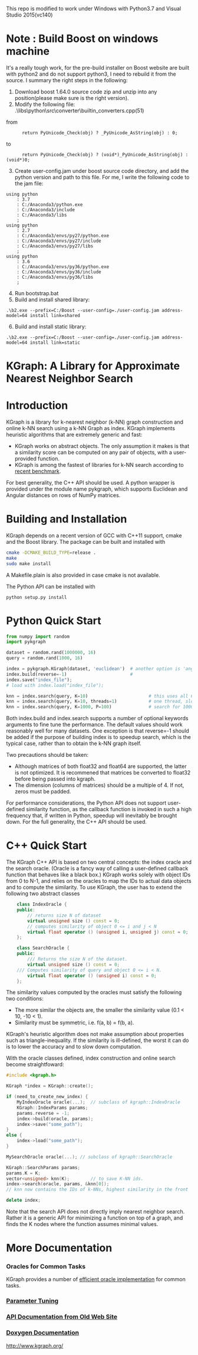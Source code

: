 
This repo is modified to work under Windows with Python3.7 and Visual Studio 2015(vc140)


# Note : Build Boost on windows machine

It's a really tough work, for the pre-build installer on Boost website are built with python2 and do not support python3, I need to rebuild it from the source. I summary the right steps in the following:

1. Download boost 1.64.0 source code zip and unzip into any position(please make sure is the right version).
2. Modify the following file: .\libs\python\src\converter\builtin_converters.cpp(51)

from 
```
      return PyUnicode_Check(obj) ? _PyUnicode_AsString(obj) : 0;
```
to
```
      return PyUnicode_Check(obj) ? (void*)_PyUnicode_AsString(obj) : (void*)0;
```
3. Create user-config.jam under boost source code directory, and add the python version and path to this file. For me, I write the following code to the jam file:
```
using python 
    : 3.7 
    : C:/Anaconda3/python.exe 
    : C:/Anaconda3/include
    : C:/Anaconda3/libs
    ;
using python 
    : 2.7 
    : C:/Anaconda3/envs/py27/python.exe 
    : C:/Anaconda3/envs/py27/include
    : C:/Anaconda3/envs/py27/libs
    ;
using python 
    : 3.6 
    : C:/Anaconda3/envs/py36/python.exe 
    : C:/Anaconda3/envs/py36/include
    : C:/Anaconda3/envs/py36/libs
    ;
```
4. Run bootstrap.bat
5. Build and install shared library:
```
.\b2.exe --prefix=C:/Boost --user-config=./user-config.jam address-model=64 install link=shared 
```
6. Build and install static library:
```
.\b2.exe --prefix=C:/Boost --user-config=./user-config.jam address-model=64 install link=static 
```

KGraph: A Library for Approximate Nearest Neighbor Search
=========================================================

# Introduction

KGraph is a library for k-nearest neighbor (k-NN) graph construction and
online k-NN search using a k-NN Graph as index.  KGraph implements 
heuristic algorithms that are extremely generic and fast:
* KGraph works on abstract objects.  The only assumption it makes is
that a similarity score can be computed on any pair of objects, with
a user-provided function.
* KGraph is among the fastest of libraries for k-NN search according to [recent benchmark](https://github.com/erikbern/ann-benchmarks).

For best generality, the C++ API should be used.  A python wrapper
is provided under the module name pykgraph, which supports Euclidean
and Angular distances on rows of NumPy matrices.


# Building and Installation

KGraph depends on a recent version of GCC with C++11 support, cmake
and the Boost library.  The package can be built and installed with
```sh
cmake -DCMAKE_BUILD_TYPE=release .
make
sudo make install
```

A Makefile.plain is also provided in case cmake is not available.

The Python API can be installed with
```
python setup.py install
```

# Python Quick Start

```python
from numpy import random
import pykgraph

dataset = random.rand(1000000, 16)
query = random.rand(1000, 16)

index = pykgraph.KGraph(dataset, 'euclidean')  # another option is 'angular'
index.build(reverse=-1)                        #
index.save("index_file");
# load with index.load("index_file");

knn = index.search(query, K=10)                       # this uses all CPU threads
knn = index.search(query, K=10, threads=1)            # one thread, slower
knn = index.search(query, K=1000, P=100)              # search for 1000-nn, no need to recompute index.
```

Both index.build and index.search supports a number of optional keywords
arguments to fine tune the performance.  The default values should work
reasonably well for many datasets.  One exception is that reverse=-1 should be
added if the purpose of building index is to speedup search, which is the
typical case, rather than to obtain the k-NN graph itself.

Two precautions should be taken:
* Although matrices of both float32 and float64 are supported, the latter is not optimized.  It is recommened that
matrices be converted to float32 before being passed into kgraph.
* The dimension (columns of matrices) should be a multiple of 4.  If not, zeros must be padded.

For performance considerations, the Python API does not support user-defined similarity function,
as the callback function is invoked in such a high frequency that, if written in Python, speedup will
inevitably be brought down.  For the full generality, the C++ API should be used.

# C++ Quick Start

The KGraph C++ API is based on two central concepts: the index oracle and the search oracle.
(Oracle is a fancy way of calling a user-defined callback function that behaves like a black box.)
KGraph works solely with object IDs from 0 to N-1, and relies on the oracles to map the IDs to
actual data objects and to compute the similarity. To use KGraph, the user has to extend the following
two abstract classes

```cpp
    class IndexOracle {
    public:
        // returns size N of dataset
        virtual unsigned size () const = 0;
        // computes similarity of object 0 <= i and j < N
        virtual float operator () (unsigned i, unsigned j) const = 0;
    };

    class SearchOracle {
    public:
        /// Returns the size N of the dataset.
        virtual unsigned size () const = 0;
	/// Computes similarity of query and object 0 <= i < N.
        virtual float operator () (unsigned i) const = 0;
    };
```

The similarity values computed by the oracles must satisfy the following two conditions:
* The more similar the objects are, the smaller the similarity value (0.1 < 10, -10 < 1).
* Similarity must be symmetric, i.e. f(a, b) = f(b, a).

KGraph's heuristic algorithm does not make assumption about properties such as
triangle-inequality.  If the similarity is ill-defined, the worst it can do is to lower
the accuracy and to slow down computation.

With the oracle classes defined, index construction and online search become straightfoward:

```cpp
#include <kgraph.h>

KGraph *index = KGraph::create();

if (need_to_create_new_index) {
    MyIndexOracle oracle(...);	// subclass of kgraph::IndexOracle
    KGraph::IndexParams params;  
    params.reverse = -1;
    index->build(oracle, params);
    index->save("some_path");
}
else {
    index->load("some_path");
}

MySearchOracle oracle(...);	// subclass of kgraph::SearchOracle

KGraph::SearchParams params;
params.K = K;
vector<unsigned> knn(K);    	// to save K-NN ids.
index->search(oracle, params, &knn[0]);
// knn now contains the IDs of k-NNs, highest similarity in the front

delete index;
```

Note that the search API does not directly imply nearest neighbor search.  Rather
it is a generic API for minimizing a function on top of a graph, and finds the K
nodes where the function assumes minimal values.

# More Documentation
### Oracles for Common Tasks
KGraph provides a number of [efficient oracle implementation](doc/oracle.md) for
common tasks. 
### [Parameter Tuning](doc/params.md)
### [API Documentation from Old Web Site](http://www.kgraph.org/index.php?n=Main.API)
### [Doxygen Documentation](http://aaalgo.github.io/kgraph/doc/html/annotated.html)

http://www.kgraph.org/



